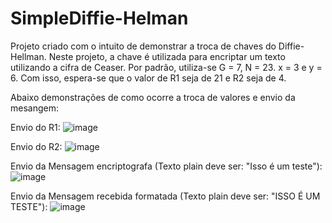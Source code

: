 # SimpleDiffie-Helman

Projeto criado com o intuito de demonstrar a troca de chaves do Diffie-Hellman. Neste projeto, a chave é utilizada para encriptar um texto utilizando a cifra de Ceaser.
Por padrão, utiliza-se G = 7, N = 23. x = 3 e y = 6. Com isso, espera-se que o valor de R1 seja de 21 e R2 seja de 4.

Abaixo demonstrações de como ocorre a troca de valores e envio da mesangem:

Envio do R1:
![image](https://github.com/user-attachments/assets/5024dc59-4896-4d42-bf72-0bdb5abec697)

Envio do R2:
![image](https://github.com/user-attachments/assets/32fd4028-b473-49d4-873f-dca321c1bbd3)

Envio da Mensagem encriptografa (Texto plain deve ser: "Isso é um teste"):
![image](https://github.com/user-attachments/assets/c37cc749-25ce-4b37-9bfe-d9502f9dbc47)

Envio da Mensagem recebida formatada (Texto plain deve ser: "ISSO É UM TESTE"):
![image](https://github.com/user-attachments/assets/85ffd152-5392-4e02-84d1-acf3ec0f745b)
